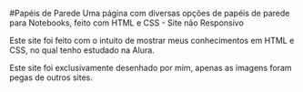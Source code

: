 #Papéis de Parede
Uma página com diversas opções de papéis de parede para Notebooks, feito com HTML e CSS - Site não Responsivo

Este site foi feito com  o intuito de mostrar meus conhecimentos em HTML e CSS, no qual tenho estudado na Alura.

Este site foi exclusivamente  desenhado por mim, apenas as imagens foram pegas de outros sites.
